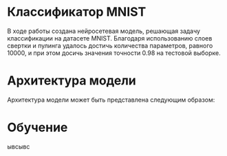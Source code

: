 # Классификатор MNIST

В ходе работы создана нейросетевая модель, решающая задачу классификации на датасете MNIST.
Благодаря использованию слоев свертки и пулинга удалось достичь количества параметров, равного 10000, 
и при этом досичь значения точности 0.98 на тестовой выборке.

# Архитектура модели

Архитектура модели может быть представлена следующим образом:


# Обучение

ывсывс
